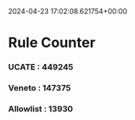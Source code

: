 2024-04-23 17:02:08.621754+00:00
# Rule Counter 
 ### UCATE : 449245

 ### Veneto : 147375

 ### Allowlist : 13930